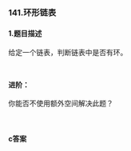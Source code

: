 ### 141.环形链表

#### 1.题目描述

<p>给定一个链表，判断链表中是否有环。</p><br/><p><strong>进阶：</strong><br><br/>你能否不使用额外空间解决此题？</p><br/>

#### c答案

```c


